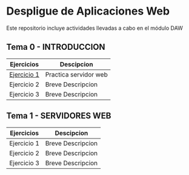 # Despligue de Aplicaciones Web
Este repositorio incluye actividades llevadas a cabo en el módulo DAW

## Tema 0 - INTRODUCCION

|Ejercicios|Descipcion|
|----------|----------|
|[Ejercicio 1](Tema0/Ejercicio1.md)|Practica servidor web|
|Ejercicio 2|Breve Descripcion|
|Ejercicio 3|Breve Descripcion|

## Tema 1 - SERVIDORES WEB

|Ejercicios|Descipcion|
|----------|----------|
|Ejercicio 1|Breve Descripcion|
|Ejercicio 2|Breve Descripcion|
|Ejercicio 3|Breve Descripcion|

